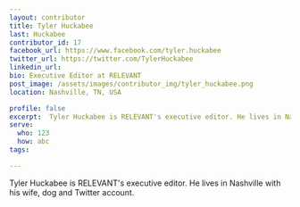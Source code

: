 ```yaml
---
layout: contributor
title: Tyler Huckabee
last: Huckabee
contributor_id: 17
facebook_url: https://www.facebook.com/tyler.huckabee
twitter_url: https://twitter.com/TylerHuckabee
linkedin_url: 
bio: Executive Editor at RELEVANT
post_image: /assets/images/contributor_img/tyler_huckabee.png
location: Nashville, TN, USA

profile: false
excerpt:  Tyler Huckabee is RELEVANT's executive editor. He lives in Nashville with his wife, dog and Twitter account.
serve:
  who: 123
  how: abc
tags:

---
```


Tyler Huckabee is RELEVANT's executive editor. He lives in Nashville with his wife, dog and Twitter account.